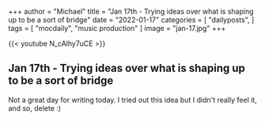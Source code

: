 +++
author = "Michael"
title = "Jan 17th - Trying ideas over what is shaping up to be a sort of bridge"
date = "2022-01-17"
categories = [
  "dailyposts",
]
tags = [
  "mocdaily",
  "music production"
]
image = "jan-17.jpg"
+++

{{< youtube N_cAlhy7uCE >}}

## Jan 17th - Trying ideas over what is shaping up to be a sort of bridge
Not a great day for writing today. I tried out this idea but I didn't really feel it, and so, delete :)